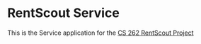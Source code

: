 # RentScout Service

This is the Service application for the [CS 262 RentScout Project](https://github.com/calvin-cs262-fall2024-teamG/Project)
